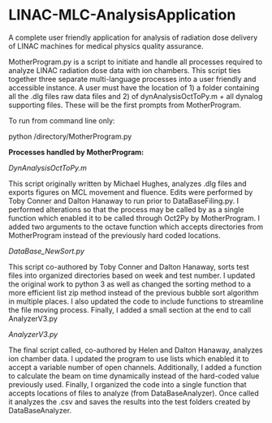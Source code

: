 # LINAC-MLC-AnalysisApplication
A complete user friendly application for analysis of radiation dose delivery of LINAC machines for medical physics quality assurance.

MotherProgram.py is a script to initiate and handle all processes required to analyze LINAC radiation dose data with ion chambers. This script ties together three separate multi-language processes into a user friendly and accessible instance. A user must have the location of 1) a folder containing all the .dlg files raw data files and 2) of dynAnalysisOctToPy.m + all dynalog supporting files. These will be the first prompts from MotherProgram.

To run from command line only:

  python /directory/MotherProgram.py



**Processes handled by MotherProgram:**

_DynAnalysisOctToPy.m_

This script originally written by Michael Hughes, analyzes .dlg files and exports figures on MCL movement and fluence. Edits were performed by Toby Conner and Dalton Hanaway to run prior to DataBaseFiling.py. I performed alterations so that the process may be called by as a single function which enabled it to be called through Oct2Py by MotherProgram. I added two arguments to the octave function which accepts directories from MotherProgram instead of the previously hard coded locations. 


_DataBase_NewSort.py_

This script co-authored by Toby Conner and Dalton Hanaway, sorts test files into organized directories based on week and test number. I updated the original work to python 3 as well as changed the sorting method to a more efficient list zip method instead of the previous bubble sort algorithm in multiple places. I also updated the code to include functions to streamline the file moving process. Finally, I added a small section at the end to call AnalyzerV3.py


_AnalyzerV3.py_

The final script called, co-authored by Helen and Dalton Hanaway, analyzes ion chamber data. I updated the program to use lists which enabled it to accept a variable number of open channels. Additionally, I added a function to calculate the beam on time dynamically instead of the hard-coded value previously used. Finally, I  organized the code into a single function that accepts locations of files to analyze (from DataBaseAnalyzer). Once called it analyzes the .csv and saves the results into the test folders created by DataBaseAnalyzer. 

